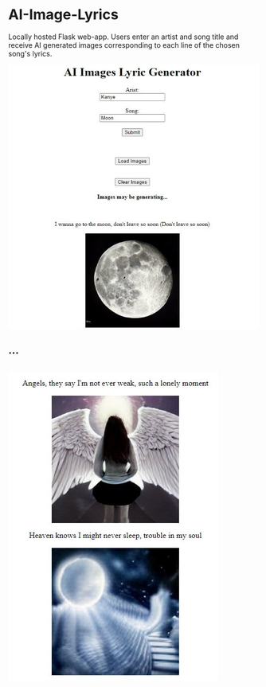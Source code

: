 # AI-Image-Lyrics
Locally hosted Flask web-app. Users enter an artist and song title and receive AI generated images corresponding to each line of the chosen song's lyrics.

<p align="center">
   <img align="center" src="readme_images/titlepage.JPG"></img><br/>
   <h2>...<h2>
   <img src="readme_images/moreimages.JPG"></img>
</p>

